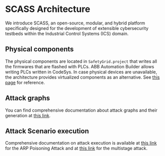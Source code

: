 # SCASS Architecture
We introduce SCASS, an open-source, modular, and hybrid platform specifically designed for the development of extensible cybersecurity testbeds within the Industrial Control Systems (ICS) domain.

## Physical components 
The physical components are located in `SafetyGrid.project` that writes all the firmwares that are flashed with PLCs. ABB Automation Builder allows writing PLCs written in CodeSys. In case physical devices are unavailable, the architecture provides virtualized components as an alternative. See [this page](https://github.com/NS-unina/SCASS/blob/master/docs/README.md) for reference.

## Attack graphs
You can find comprehensive documentation about attack graphs and their generation at [this link](https://github.com/NS-unina/SCASS/blob/master/AttackGraph/README.md).

## Attack Scenario execution
Comprehensive documentation on attack execution is available at [this link](https://github.com/NS-unina/SCASS/blob/master/AttackerNode/README.md) for the ARP Poisoning Attack and at [this link](https://github.com/NS-unina/SCASS/blob/master/AttackGraph/README.md) for the multistage attack.